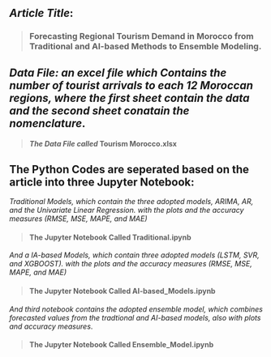 ## *Article Title*:
> ### **Forecasting Regional Tourism Demand in Morocco from Traditional and AI-based Methods to Ensemble Modeling**.



## *Data File: an excel file which Contains the number of tourist arrivals to each 12 Moroccan regions, where the first sheet contain the data and the second sheet conatain the nomenclature*. 
> #### *The Data File called* **Tourism Morocco.xlsx**



## The Python Codes are seperated based on the article into three Jupyter Notebook:
*Traditional Models, which contain the three adopted models, ARIMA, AR, and the Univariate Linear Regression. with the plots and the accuracy measures (RMSE, MSE, MAPE, and MAE)*
> #### The Jupyter Notebook Called **Traditional.ipynb**

*And a IA-based Models, which contain three adopted models (LSTM, SVR, and XGBOOST). with the plots and the accuracy measures (RMSE, MSE, MAPE, and MAE)*
> #### The Jupyter Notebook Called **AI-based_Models.ipynb**

*And third notebook contains the adopted ensemble model, which combines forecasted values from the tradtional and AI-based models, also with plots and accuracy measures*. 
> #### The Jupyter Notebook Called **Ensemble_Model.ipynb**
